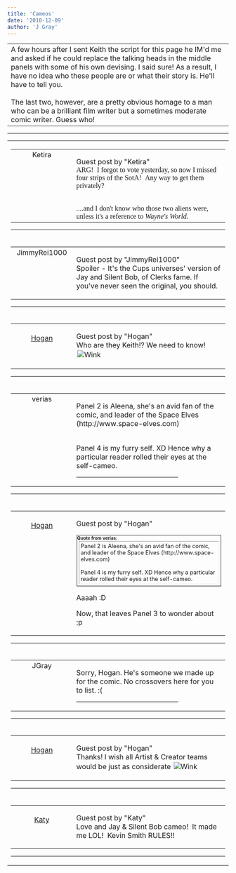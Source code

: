 ```yaml
---
title: 'Cameos'
date: '2010-12-09'
author: 'J Gray'
---
```


<div>
<!-- Main content here -->
<table border="0" class="post"><tbody><tr><td>
   
   <div class="post_body">
       A few hours after I sent Keith the script for this page he IM'd me and asked if he could replace the talking heads in the middle panels with some of his own devising. I said sure! As a result, I have no idea who these people are or what their story is. He'll have to tell you.<br><br>The last two, however, are a pretty obvious homage to a man who can be a brilliant film writer but a sometimes moderate comic writer. Guess who!<br>
   </div>
   </td></tr>
   </tbody></table><hr><table style="width:100%; border:0;" class="comment_table"><tbody><tr><td width="100%"><a name=""> </a><div style="width:100%;" class="comment"><table border="0" width="100%"><tbody><tr><td align="center" valign="top" width="125">
<span class="comment_title"><center>Ketira<br></center><a name="303">&nbsp;</a></span><br>
<center><img src="https://www.gravatar.com/avatar.php?gravatar_id=9cd07edfe0782d9dd7da5aadaca6da01&amp;default=http%3A%2F%2Fmysteriesofthearcana.com%2Ftemplates%2Fmain%2Fimages%2Favatar.gif&amp;size=80&amp;rating=g" border="0" alt=""></center>
</td>
<td valign="top">


<p class="comment_text"> </p><p class="comment_text"><span class="forum_info">Guest post by "Ketira"</span><br> <font class="apple-style-span" face="Verdana">ARG! &nbsp;I forgot to vote yesterday, so now I missed four strips of the SotA! &nbsp;Any way to get them privately?</font></p><div><font class="apple-style-span" face="Verdana"><br></font></div><div><font class="apple-style-span" face="Verdana">....and I don't know who those two aliens were, unless it's a reference to <i>Wayne's World</i>.</font></div>
 

</td></tr></tbody></table>
<hr></div></td></tr><tr><td width="100%"><a name=""> </a><div style="width:100%;" class="comment"><table border="0" width="100%"><tbody><tr><td align="center" valign="top" width="125">
<span class="comment_title"><center>JimmyRei1000<br></center><a name="304">&nbsp;</a></span><br>
<center><img src="https://www.gravatar.com/avatar.php?gravatar_id=32c612a4c4c33076abbf3af7e52670af&amp;default=http%3A%2F%2Fmysteriesofthearcana.com%2Ftemplates%2Fmain%2Fimages%2Favatar.gif&amp;size=80&amp;rating=g" border="0" alt=""></center>
</td>
<td valign="top">


<p class="comment_text"> </p><p class="comment_text"><span class="forum_info">Guest post by "JimmyRei1000"</span><br> Spoiler - It's the Cups universes' version of Jay and Silent Bob, of Clerks fame. If you've never seen the original, you should.<br></p>
 

</td></tr></tbody></table>
<hr></div></td></tr><tr><td width="100%"><a name=""> </a><div style="width:100%;" class="comment"><table border="0" width="100%"><tbody><tr><td align="center" valign="top" width="125">
<span class="comment_title"><center><br><a href="http://crossovers.dragoneers.com" target="_blank">Hogan</a><br></center><a name="305">&nbsp;</a></span><br>
<center><img src="https://www.gravatar.com/avatar.php?gravatar_id=c81c9eec703b82746afee6865557d276&amp;default=http%3A%2F%2Fmysteriesofthearcana.com%2Ftemplates%2Fmain%2Fimages%2Favatar.gif&amp;size=80&amp;rating=g" border="0" alt=""></center>
</td>
<td valign="top">


<p class="comment_text"> </p><p class="comment_text"><span class="forum_info">Guest post by "Hogan"</span><br> Who are they Keith!? We need to know!<img border="0" hspace="2" alt=" Wink " vspace="2" src="/smilies/wink1.gif"></p>
 

</td></tr></tbody></table>
<hr></div></td></tr><tr><td width="100%"><a name=""> </a><div style="width:100%;" class="comment"><table border="0" width="100%"><tbody><tr><td align="center" valign="top" width="125">
<span class="comment_title"><center>verias</center><a name="306">&nbsp;</a></span><br>
<center><img src="https://www.gravatar.com/avatar.php?gravatar_id=e3c6cf33692a98b575c642080d14c26a&amp;default=http%3A%2F%2Fmysteriesofthearcana.com%2Ftemplates%2Fmain%2Fimages%2Favatar.gif&amp;size=100&amp;rating=g" border="0" alt=""></center>
</td>
<td valign="top">


<p class="comment_text"> </p><p class="comment_text">Panel 2 is Aleena, she's an avid fan of the comic, and leader of the Space Elves (http://www.space-elves.com)</p><div><br></div><div>Panel 4 is my furry self. XD Hence why a particular reader rolled their eyes at the self-cameo.</div>
 <hr width="70%">

</td></tr></tbody></table>
<hr></div></td></tr><tr><td width="100%"><a name=""> </a><div style="width:100%;" class="comment"><table border="0" width="100%"><tbody><tr><td align="center" valign="top" width="125">
<span class="comment_title"><center><br><a href="http://crossovers.dragoneers.com" target="_blank">Hogan</a><br></center><a name="307">&nbsp;</a></span><br>
<center><img src="https://www.gravatar.com/avatar.php?gravatar_id=c81c9eec703b82746afee6865557d276&amp;default=http%3A%2F%2Fmysteriesofthearcana.com%2Ftemplates%2Fmain%2Fimages%2Favatar.gif&amp;size=80&amp;rating=g" border="0" alt=""></center>
</td>
<td valign="top">


<p class="comment_text"> </p><p class="comment_text"><span class="forum_info">Guest post by "Hogan"</span><br> </p><div class="quote-outer" style="margin:1px; width:auto; border:1px solid;"><span style="font-size:10px; font-weight:bold;">Quote from verias:</span><div class="quote" style="margin:4px; margin-top:1px; padding:3px; width:auto; font-size:80%; border:1px inset;">
Panel 2 is Aleena, she's an avid fan of the comic, and leader of the Space Elves (http://www.space-elves.com) <div><br></div> <div>Panel 4 is my furry self. XD Hence why a particular reader rolled their eyes at the self-cameo.</div> </div></div>
  <p>Aaaah :D </p> <p>Now, that leaves Panel 3 to wonder about :p&nbsp;</p>
 

</td></tr></tbody></table>
<hr></div></td></tr><tr><td width="100%"><a name=""> </a><div style="width:100%;" class="comment"><table border="0" width="100%"><tbody><tr><td align="center" valign="top" width="125">
<span class="comment_title"><center>JGray</center><a name="308">&nbsp;</a></span><br>
<center><img src="https://www.gravatar.com/avatar.php?gravatar_id=3de6483cf7ef4947f33483faa590f1a0&amp;default=http%3A%2F%2Fmysteriesofthearcana.com%2Ftemplates%2Fmain%2Fimages%2Favatar.gif&amp;size=100&amp;rating=g" border="0" alt=""></center>
</td>
<td valign="top">


<p class="comment_text"> </p><p class="comment_text">Sorry, Hogan. He's someone we made up for the comic. No crossovers here for you to list. :(<br></p>
 <hr width="70%">

</td></tr></tbody></table>
<hr></div></td></tr><tr><td width="100%"><a name=""> </a><div style="width:100%;" class="comment"><table border="0" width="100%"><tbody><tr><td align="center" valign="top" width="125">
<span class="comment_title"><center><br><a href="http://crossovers.dragoneers.com" target="_blank">Hogan</a><br></center><a name="311">&nbsp;</a></span><br>
<center><img src="https://www.gravatar.com/avatar.php?gravatar_id=c81c9eec703b82746afee6865557d276&amp;default=http%3A%2F%2Fmysteriesofthearcana.com%2Ftemplates%2Fmain%2Fimages%2Favatar.gif&amp;size=80&amp;rating=g" border="0" alt=""></center>
</td>
<td valign="top">


<p class="comment_text"> </p><p class="comment_text"><span class="forum_info">Guest post by "Hogan"</span><br> Thanks! I wish all Artist &amp; Creator teams would be just as considerate <img border="0" hspace="2" alt=" Wink " vspace="2" src="/smilies/wink1.gif"></p>
 

</td></tr></tbody></table>
<hr></div></td></tr><tr><td width="100%"><a name=""> </a><div style="width:100%;" class="comment"><table border="0" width="100%"><tbody><tr><td align="center" valign="top" width="125">
<span class="comment_title"><center><br><a href="http://katya-s69.livejournal.com/" target="_blank">Katy</a><br></center><a name="428">&nbsp;</a></span><br>
<center><img src="https://www.gravatar.com/avatar.php?gravatar_id=b7d33aed217fbd6aa0920639efbb18f2&amp;default=http%3A%2F%2Fmysteriesofthearcana.com%2Ftemplates%2Fmain%2Fimages%2Favatar.gif&amp;size=80&amp;rating=g" border="0" alt=""></center>
</td>
<td valign="top">


<p class="comment_text"> </p><p class="comment_text"><span class="forum_info">Guest post by "Katy"</span><br> Love and Jay &amp; Silent Bob cameo! &nbsp;It made me LOL! &nbsp;Kevin Smith RULES!!</p>
 

</td></tr></tbody></table>
<hr></div></td></tr></tbody></table>
<!-- End main content -->
              </div>
